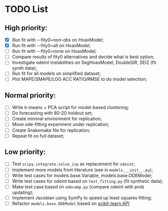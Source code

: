 # TODO List

## High priority:
- [X] Run fit with --fity0=non-obs on HoaxModel;
- [X] Run fit with --fity0=all on HoaxModel;
- [ ] Run fit with --fity0=none on HoaxModel;
- [ ] Compare results of fity0 alternatives and decide what is best option;
- [ ] Investigate odeint instabilities on SegHoaxModel, DoubleSIR, SEIZ (fit synth data);
- [ ] Run fit for all models on simplified dataset;
- [ ] Plot MAPE/SMAPE/LOG ACC RATIO/RMSE to do model selection;

## Normal priority: 
- [ ] Write k-means + PCA script for model-based clustering;
- [ ] Do forecasting with 80-20 holdout set;
- [ ] Create minimal environment for replication;
- [ ] Move ode-fitting experiment under replication;
- [ ] Create Snakemake file for replication;
- [ ] Repeat fit on full dataset;

## Low priority:
- [ ] Test `scipy.integrate.solve_ivp` as replacement for `odeint`;
- [ ] Implement more models from literature (see in `models.__init__.py`);
- [ ] Write test cases for models.base.Variable, models.base.ODEModel;
- [ ] Write test cases for odeint based on `test_fitting.py` (fit synthetic data);
- [ ] Make test case based on `odecomp.py` (compare odeint with prob updating);
- [ ] Implement Jacobian using SymPy to speed up least squares fitting;
- [ ] Refactor `models.base.ODEModel` based on [scikit-learn API](https://scikit-learn.org/stable/developers/develop.html)
